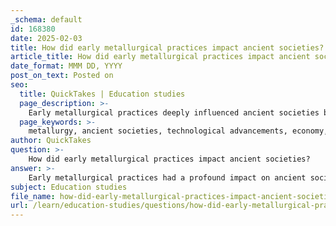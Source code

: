 ```yaml
---
_schema: default
id: 168380
date: 2025-02-03
title: How did early metallurgical practices impact ancient societies?
article_title: How did early metallurgical practices impact ancient societies?
date_format: MMM DD, YYYY
post_on_text: Posted on
seo:
  title: QuickTakes | Education studies
  page_description: >-
    Early metallurgical practices deeply influenced ancient societies by transforming technology, economies, social structures, military power, and cultural identity, leading to the rise of complex civilizations.
  page_keywords: >-
    metallurgy, ancient societies, technological advancements, economy, social structures, trade networks, military power, cultural significance, copper, bronze, iron, artisans, social hierarchies, elite classes, history
author: QuickTakes
question: >-
    How did early metallurgical practices impact ancient societies?
answer: >-
    Early metallurgical practices had a profound impact on ancient societies, influencing various aspects of their development, including social structures, economies, and technological advancements. Here are some key ways in which metallurgy shaped these societies:\n\n1. **Technological Advancements**: The mastery of metals such as copper, bronze, and iron led to the creation of more durable tools and weapons. This technological progress was crucial for agricultural practices, allowing for more efficient farming and the ability to cultivate larger areas of land. The development of metal tools also facilitated advancements in construction and craftsmanship, leading to more complex societal structures.\n\n2. **Economic Impact**: Metallurgy played a significant role in the economies of ancient civilizations. The ability to produce metal goods created new trade opportunities, as societies exchanged metals and metal products. This trade not only enhanced economic interdependence among different regions but also contributed to the rise of specialized crafts and professions, creating a new class of artisans and metalworkers.\n\n3. **Social Hierarchies**: The emergence of metallurgical practices contributed to the formation of social hierarchies. As societies advanced in their metallurgical techniques, a new class of specialists emerged, which altered existing social structures. Those who possessed metallurgical knowledge and skills often gained higher status within their communities, leading to increased stratification and the establishment of elite classes.\n\n4. **Military Power**: The production of metal weapons significantly influenced the military capabilities of ancient societies. The development of stronger and more effective weapons allowed civilizations to expand their territories and assert dominance over others. This military advantage often translated into political power and the establishment of empires.\n\n5. **Cultural and Religious Significance**: Metals also held cultural and religious importance in many ancient societies. They were often used in the creation of ceremonial objects, jewelry, and art, reflecting the values and beliefs of the culture. The processes of extraction and metalworking were sometimes imbued with spiritual significance, further intertwining metallurgy with the cultural fabric of societies.\n\n6. **Trade Networks**: The intricate web of ancient metal trade networks facilitated the exchange of not only metals but also ideas and technologies. These networks connected distant regions, allowing for cultural exchanges that enriched societies and contributed to their development.\n\nIn summary, early metallurgical practices were not merely about the production of metal goods; they were integral to the evolution of ancient societies, influencing their economies, social structures, military capabilities, and cultural identities. The advancements in metallurgy laid the groundwork for the rise of complex civilizations and the interconnected world we recognize today.
subject: Education studies
file_name: how-did-early-metallurgical-practices-impact-ancient-societies.md
url: /learn/education-studies/questions/how-did-early-metallurgical-practices-impact-ancient-societies
---
```


&nbsp;